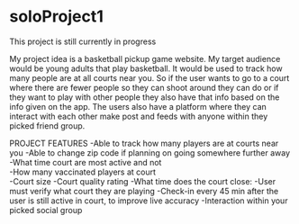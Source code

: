 # soloProject1

This project is still currently in progress

My project idea is a basketball pickup game website. My target audience would be young adults that play basketball.  It would be used to track how many people are at all courts near you.
So if the user wants to go to a court where there are fewer people so they can shoot around they can do or if they want to play with other people they also have that info based on the info given on the app. The users also have a platform where they can interact with each other make post and feeds with anyone within they picked friend group.


 PROJECT FEATURES
-Able to track how many players are at courts near you 
-Able to change zip code if planning on going somewhere further away 
-What time court are most active and not  
-How many vaccinated players at court  
-Court size 
-Court quality rating
-What time does the court close: 
-User must verify what court they are playing 
-Check-in every 45 min after the user is still active in court, to improve live accuracy
-Interaction within your picked social group 
